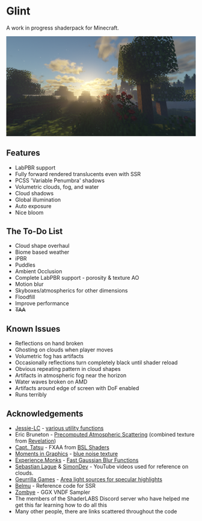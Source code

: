 # Glint
A work in progress shaderpack for Minecraft.

![](/docs/assets/ss1.png)

## Features
- LabPBR support
- Fully forward rendered translucents even with SSR
- PCSS 'Variable Penumbra' shadows
- Volumetric clouds, fog, and water
- Cloud shadows
- Global illumination
- Auto exposure
- Nice bloom

## The To-Do List
- Cloud shape overhaul
- Biome based weather
- iPBR
- Puddles
- Ambient Occlusion
- Complete LabPBR support - porosity & texture AO
- Motion blur
- Skyboxes/atmospherics for other dimensions
- Floodfill
- Improve performance
- ~~TAA~~

## Known Issues
- Reflections on hand broken
- Ghosting on clouds when player moves
- Volumetric fog has artifacts
- Occasionally reflections turn completely black until shader reload
- Obvious repeating pattern in cloud shapes
- Artifacts in atmospheric fog near the horizon
- Water waves broken on AMD
- Artifacts around edge of screen with DoF enabled
- Runs terribly

## Acknowledgements
- [Jessie-LC](https://github.com/Jessie-LC) - [various utility functions](https://github.com/Jessie-LC/open-source-utility-code)
- Eric Bruneton - [Precomputed Atmospheric Scattering](https://ebruneton.github.io/precomputed_atmospheric_scattering/) (combined texture from [Revelation](https://github.com/HaringProGit/Revelation))
- [Capt. Tatsu](https://bitslablab.com/) - FXAA from [BSL Shaders](https://bitslablab.com/bslshaders/)
- [Moments in Graphics](http://momentsingraphics.de) - [blue noise texture](http://momentsingraphics.de/BlueNoise.html)
- [Experience.Monks](https://github.com/Experience-Monks) - [Fast Gaussian Blur Functions](https://github.com/Experience-Monks/glsl-fast-gaussian-blur)
- [Sebastian Lague](https://www.youtube.com/@SebastianLague) & [SimonDev](https://www.youtube.com/@simondev758) - YouTube videos used for reference on clouds.
- [Geurrilla Games](https://www.guerrilla-games.com/) - [Area light sources for specular highlights](https://www.guerrilla-games.com/read/decima-engine-advances-in-lighting-and-aa)
- [Belmu](https://github.com/BelmuTM) - Reference code for SSR
- [Zombye](https://github.com/Zombye) - GGX VNDF Sampler
- The members of the ShaderLABS Discord server who have helped me get this far learning how to do all this
- Many other people, there are links scattered throughout the code